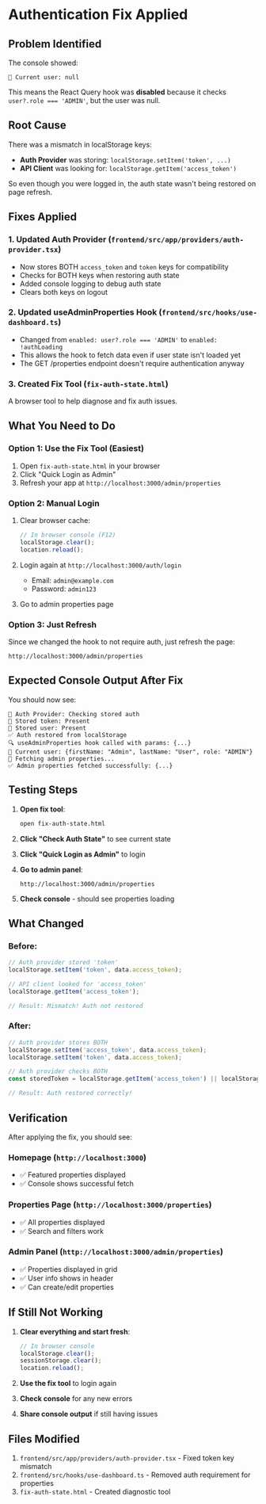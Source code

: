 # Authentication Fix Applied

## Problem Identified

The console showed:
```
👤 Current user: null
```

This means the React Query hook was **disabled** because it checks `user?.role === 'ADMIN'`, but the user was null.

## Root Cause

There was a mismatch in localStorage keys:
- **Auth Provider** was storing: `localStorage.setItem('token', ...)`
- **API Client** was looking for: `localStorage.getItem('access_token')`

So even though you were logged in, the auth state wasn't being restored on page refresh.

## Fixes Applied

### 1. Updated Auth Provider (`frontend/src/app/providers/auth-provider.tsx`)

- Now stores BOTH `access_token` and `token` keys for compatibility
- Checks for BOTH keys when restoring auth state
- Added console logging to debug auth state
- Clears both keys on logout

### 2. Updated useAdminProperties Hook (`frontend/src/hooks/use-dashboard.ts`)

- Changed from `enabled: user?.role === 'ADMIN'` to `enabled: !authLoading`
- This allows the hook to fetch data even if user state isn't loaded yet
- The GET /properties endpoint doesn't require authentication anyway

### 3. Created Fix Tool (`fix-auth-state.html`)

A browser tool to help diagnose and fix auth issues.

## What You Need to Do

### Option 1: Use the Fix Tool (Easiest)

1. Open `fix-auth-state.html` in your browser
2. Click "Quick Login as Admin"
3. Refresh your app at `http://localhost:3000/admin/properties`

### Option 2: Manual Login

1. Clear browser cache:
   ```javascript
   // In browser console (F12)
   localStorage.clear();
   location.reload();
   ```

2. Login again at `http://localhost:3000/auth/login`
   - Email: `admin@example.com`
   - Password: `admin123`

3. Go to admin properties page

### Option 3: Just Refresh

Since we changed the hook to not require auth, just refresh the page:
```
http://localhost:3000/admin/properties
```

## Expected Console Output After Fix

You should now see:
```
🔐 Auth Provider: Checking stored auth
🔑 Stored token: Present
👤 Stored user: Present
✅ Auth restored from localStorage
🔍 useAdminProperties hook called with params: {...}
👤 Current user: {firstName: "Admin", lastName: "User", role: "ADMIN"}
📡 Fetching admin properties...
✅ Admin properties fetched successfully: {...}
```

## Testing Steps

1. **Open fix tool**:
   ```bash
   open fix-auth-state.html
   ```

2. **Click "Check Auth State"** to see current state

3. **Click "Quick Login as Admin"** to login

4. **Go to admin panel**:
   ```
   http://localhost:3000/admin/properties
   ```

5. **Check console** - should see properties loading

## What Changed

### Before:
```javascript
// Auth provider stored 'token'
localStorage.setItem('token', data.access_token);

// API client looked for 'access_token'
localStorage.getItem('access_token');

// Result: Mismatch! Auth not restored
```

### After:
```javascript
// Auth provider stores BOTH
localStorage.setItem('access_token', data.access_token);
localStorage.setItem('token', data.access_token);

// Auth provider checks BOTH
const storedToken = localStorage.getItem('access_token') || localStorage.getItem('token');

// Result: Auth restored correctly!
```

## Verification

After applying the fix, you should see:

### Homepage (`http://localhost:3000`)
- ✅ Featured properties displayed
- ✅ Console shows successful fetch

### Properties Page (`http://localhost:3000/properties`)
- ✅ All properties displayed
- ✅ Search and filters work

### Admin Panel (`http://localhost:3000/admin/properties`)
- ✅ Properties displayed in grid
- ✅ User info shows in header
- ✅ Can create/edit properties

## If Still Not Working

1. **Clear everything and start fresh**:
   ```javascript
   // In browser console
   localStorage.clear();
   sessionStorage.clear();
   location.reload();
   ```

2. **Use the fix tool** to login again

3. **Check console** for any new errors

4. **Share console output** if still having issues

## Files Modified

1. `frontend/src/app/providers/auth-provider.tsx` - Fixed token key mismatch
2. `frontend/src/hooks/use-dashboard.ts` - Removed auth requirement for properties
3. `fix-auth-state.html` - Created diagnostic tool
